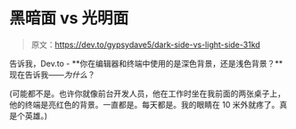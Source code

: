 # 黑暗面 vs 光明面

> 原文：<https://dev.to/gypsydave5/dark-side-vs-light-side-31kd>

告诉我，Dev.to - **你在编辑器和终端中使用的是深色背景，还是浅色背景？**现在告诉我——*为什么*？

(可能都不是。也许你就像前台开发人员，他在工作时坐在我前面的两张桌子上，他的终端是亮红色的背景。一直都是。每天都是。我的眼睛在 10 米外就疼了。真是个英雄。)